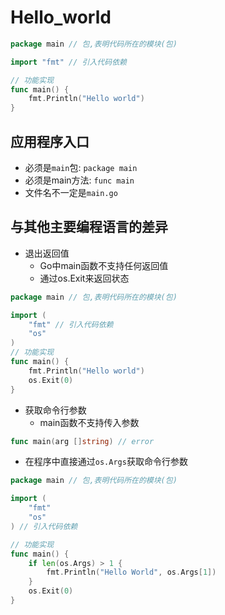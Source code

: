 # Hello_world

```go
package main // 包,表明代码所在的模块(包)

import "fmt" // 引入代码依赖

// 功能实现
func main() {
	fmt.Println("Hello world")
}

```

## 应用程序入口
- 必须是`main`包: `package main`
- 必须是main方法: `func main`
- 文件名不一定是`main.go`


## 与其他主要编程语言的差异
- 退出返回值
    - Go中main函数不支持任何返回值
    - 通过os.Exit来返回状态

```go
package main // 包,表明代码所在的模块(包)

import (
    "fmt" // 引入代码依赖
    "os"
)
// 功能实现
func main() {
    fmt.Println("Hello world")
    os.Exit(0)
}
```

- 获取命令行参数
  - main函数不支持传入参数
```go
func main(arg []string) // error
```
  - 在程序中直接通过`os.Args`获取命令行参数
```go
package main // 包,表明代码所在的模块(包)

import (
	"fmt"
	"os"
) // 引入代码依赖

// 功能实现
func main() {
	if len(os.Args) > 1 {
		fmt.Println("Hello World", os.Args[1])
	}
	os.Exit(0)
} 
```